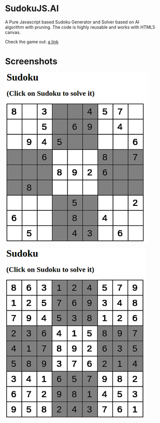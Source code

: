 # SudokuJS.AI
A Pure Javascript based Sudoku Generator and Solver based on AI algorithm with pruning. The code is highly reusable and works with HTML5 canvas.

Check the game out:
[a link](https://wilkhu90.herokuapp.com/#/sudoku)

# Screenshots
![alt tag](https://raw.githubusercontent.com/Wilkhu90/SudokuJS.AI/master/img/Sudoku1.png)

![alt tag](https://raw.githubusercontent.com/Wilkhu90/SudokuJS.AI/master/img/Sudoku2.png)

